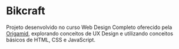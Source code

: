 # Bikcraft
Projeto desenvolvido no curso Web Design Completo oferecido pela [Origamid](origamid.com), explorando conceitos de UX Design e utilizando conceitos básicos de HTML, CSS e JavaScript.
